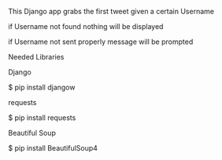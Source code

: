 This Django app grabs the first tweet given a certain Username

if Username not found nothing will be displayed

if Username not sent properly message will be prompted

Needed Libraries

Django

$ pip install djangow

requests

$ pip install requests

Beautiful Soup

$ pip install BeautifulSoup4

